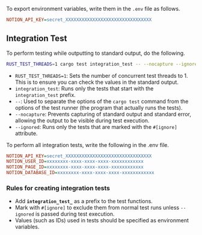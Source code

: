 To export environment variables, write them in the `.env` file as follows.

```ini
NOTION_API_KEY=secret_XXXXXXXXXXXXXXXXXXXXXXXXXXXXXXXX
```

## Integration Test

To perform testing while outputting to standard output, do the following.

```bash
RUST_TEST_THREADS=1 cargo test integration_test -- --nocapture --ignored
```

- `RUST_TEST_THREADS=1`: Sets the number of concurrent test threads to 1. This is to ensure you can check the values in the standard output.
- `integration_test`: Runs only the tests that start with the `integration_test` prefix.
- `--`: Used to separate the options of the `cargo test` command from the options of the test runner (the program that actually runs the tests).
- `--nocapture`: Prevents capturing of standard output and standard error, allowing the output to be visible during test execution.
- `--ignored`: Runs only the tests that are marked with the `#[ignore]` attribute.

To perform all integration tests, write the following in the .env file.

```ini
NOTION_API_KEY=secret_XXXXXXXXXXXXXXXXXXXXXXXXXXXXXXXX
NOTION_USER_ID=xxxxxxxx-xxxx-xxxx-xxxx-xxxxxxxxxxxx
NOTION_PAGE_ID=xxxxxxxx-xxxx-xxxx-xxxx-xxxxxxxxxxxx
NOTION_DATABASE_ID=xxxxxxxx-xxxx-xxxx-xxxx-xxxxxxxxxxxx
```

### Rules for creating integration tests

- Add **`integration_test_`** as a prefix to the test functions.
- Mark with `#[ignore]` to exclude them from normal test runs unless `--ignored` is passed during test execution.
- Values (such as IDs) used in tests should be specified as environment variables.
